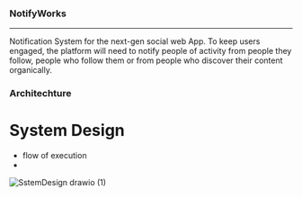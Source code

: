 ### NotifyWorks
---

 Notification System for the next-gen social web App. To keep users engaged, the platform will need to notify people of activity from people they follow, people who follow them or from people who discover their content organically.

### Architechture

# System Design
- flow of execution
- 
![SstemDesign drawio (1)](https://github.com/user-attachments/assets/6775b232-03f5-4754-b010-c8b05099e141)
